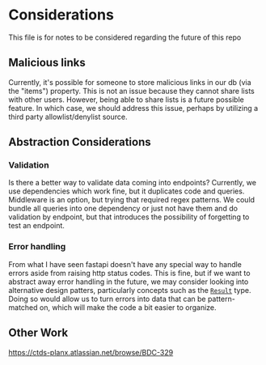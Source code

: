 # Considerations

This file is for notes to be considered regarding the future of this repo

## Malicious links

Currently, it's possible for someone to store malicious links in our db (via the "items") property.
This is not an issue because they cannot share lists with other users. However, being able to share
lists is a future possible feature. In which case, we should address this issue, perhaps by utilizing a
third party allowlist/denylist source.

## Abstraction Considerations

### Validation

Is there a better way to validate data coming into endpoints?
Currently, we use dependencies which work fine, but it duplicates code and queries.
Middleware is an option, but trying that required regex patterns.
We could bundle all queries into one dependency or just not have them and do
validation by endpoint, but that introduces the possibility of forgetting to test
an endpoint.

### Error handling

From what I have seen fastapi doesn't have any special way to handle
errors aside from raising http status codes. This is fine, but if we want
to abstract away error handling in the future, we may consider looking into
alternative design patters, particularly concepts such as the [`Result`](https://doc.rust-lang.org/std/result/) type.
Doing so would allow us to turn errors into data that can be pattern-matched
on, which will make the code a bit easier to organize.

## Other Work

https://ctds-planx.atlassian.net/browse/BDC-329
